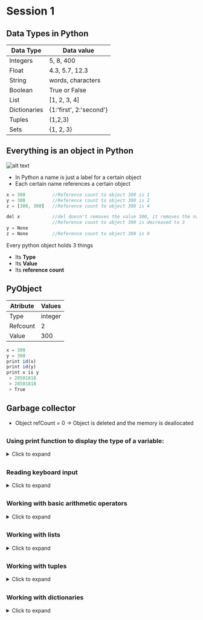 # Session 1
## Data Types in Python
Data Type | Data value
------------ | -------------
Integers | 5, 8, 400
Float | 4.3, 5.7, 12.3
String | words, characters
Boolean | True or False
List | [1, 2, 3, 4]  
Dictionaries | {1:'first', 2:'second'}
Tuples | (1,2,3)
Sets | {1, 2, 3}
##
## Everything is an object in Python
 ![alt text](https://github.houston.softwaregrp.net/andrei-cora/Training---repo/blob/master/gits.png)
 - In Python a name is just a label for a certain object
 - Each certain name references a certain object
 
 ```js
 x = 300          //Reference count to object 300 is 1
 y = 300          //Reference count to object 300 is 2
 z = [300, 300]   //Reference count to object 300 is 4
 
 del x            //del doesn't removes the value 300, it removes the name x that was refering to 300
                  //Reference count to object 300 is decreased to 3
 y = None
 z = None         //Reference count to object 300 is 0
  ```
  
 Every python object holds 3 things
 - Its **Type**
 - Its **Value**
 - Its **reference count**
 
## PyObject
Atribute | Values
------------ | -------------
Type | integer
Refcount | 2
Value | 300
```js
x = 300
y = 300
print id(x)
print id(y)
print x is y
 > 28501818
 > 28501818
 > True
```
## Garbage collector
- Object refCount = 0    -> Object is deleted and the memory is deallocated
##
### Using **print** function to display the type of a variable:
<details>
 <summary>Click to expand</summary>
 
 ```js
- print "True is of type:", type(True)
  - True is of type: <type 'bool'>
- print "'ion' is of type:", type('ion')
  - ion is of type: <type 'str'>
- print "100 is of type:", type(100)
  - 100 is of type: <type 'int'>
- print "3.14 is of type:", type(3.14)
  - 100 is of type: <type 'float'>
- print "[1, 2, 3] is of type:", type([1, 2, 3])
  - [1, 2, 3] is of type: <type 'list'>
- print "(1, 2, 3) is of type:", type((1, 2, 3))
  - (1, 2, 3) is of type: <type 'tuple'>
  
- print "{1, 2, 3} is of type:", type({1, 2, 3})
  - {1, 2, 3} is of type: <type 'set'>
- print "{1: 2}) is of type:", type({1: 2})
  - {1: 2}) is of type: <type 'dict'>
  
- print type(True)
  - <type 'bool'>
- print type(1)
  - <type 'int'>
  
- print type(True) == type(1)
  - False
- print True == 1
  - True
  
 ```
 
</details>

##
### Reading keyboard input
<details>
 <summary> Click to expand </summary>
 
```js
name = raw_input("Give me a name: ")
print "Your name is: %s" % name
value1= raw_input("Give me a value: ")
value2= raw_input("Give me anoter name: ")
print 'The sum is: %s' % value1 + value2
value1= int(raw_input("Give me a value: "))
value2= int(raw_input("Give me anoter name: "))
sum = int(value1) + int(value2)
print 'The sum is: %d' % sum
ch = raw_input("Enter a character: ")[0]
print ch
ch = raw_input("Enter a character: ")[0:6]
print ch
result = eval(raw_input("Give me an expression: "))
print result
//argv file
print "Name: %s, Age: %d" % ('John', 22)
  
```
</details>

##
### Working with basic arithmetic operators
<details>
 <summary>Click to expand </summary>
```js
import math
#from math import sqrt
a = 5 
b = 4
s = 'string'
print a+b
print type(a+b)
print '\n'
print a/b 
print type(a/b)
print a*b
print type(a/b)
//print a//b
print a%b
print type(a/b)
print '\n'
c = 2.5
print type(c*a)
print math.sqrt(b)
print str(a) + s
print s * 5
> Operations with Strings
s = 'hi'
c = 5
print s[1]
print len(s)
print s + 'there'
print 'Value of c is:' + c
print 'Value of c is:' + str(c)
print 'value of c is: %d ' % c
```
</details>

##
### Working with lists
<details>
 <summary> Click to expand </summary>
```js
>Functions 'append, extend and insert'
a = [1, 2, 3, 4, 5]
b = a
print a
print type(a)
a.append(6)
print a
a.append(['ana', 'are', 'mere']) #use also extend to see the list length difference
print a
print len(a)
a.insert(1, 'new')
print a
#time_difference_file
>Functions 'pop and remove'
a = [1, 2, 3, 4, 5, 1]
a.pop(1) #use also remove to see the difference
print a
>Function index
print a.index(2)
>Function reverse
a.reverse()
print a
>Function sort
a.sort()
print a
>Slicing
a = [1, 2, 3, 4, 5]
print a[2:4]
print a[:2]
print a[2:]
b = a 
b[1] = 'elem'
print b
print a
b= a[:]
b[1] = 2
print '\n', b
print a
```
</details>

##
### Working with tuples
<details>
 <summary> Click to expand </summary>
```js
a = (1)
print type(a)
a = (1,)
print type(a)
a = (1, 2, 2, 2, 3, 4, 2)
print 'a =', a
print '2 apare de %s ori in tupla' % a.count(2)
print '4 apare in tupla pe pozitia %d' % a.index(4)
 
my_list = [1, 2, 3]
my_set = {4, 5, 6}
print tuple(my_list)
print tuple(my_set)
 
print '*' * 60
a = [1, 2, 3, 4]
b = (5, 6, 7, a)
print b
a.append(9)
print b
c = [9999, 333]
a = 1, 2, 3, 4, 5, c
print a
print type(a)
print a[5][0]
a, b = 1, 2
print a
print b
 
// a, b = 1, 2, 3
 
a = (11, 22, 33)
a1, a2, a3 = a
print a1
print a2
print a3
# a[0] = 1
```
</details>
##
### Working with sets
<details>
 <summary> Click to expand </summary>
```js
a = {1, 2, 3}
b = set([1,2,3])
print type(a), type(b)
a.add(4)
print 'a =', a
//a.add(5, 6)
//len(a)
//a.add((5,6))
//a.add([7,8])
//a.update([7,8])
//a.update()
b = a
b.add(9)
print a,b
b = a.copy()
b.add(10)
print a,b
a.remove(1)
a.pop
#Operation between two sets
diff = b.difference(a)
print 'b-a: ', diff
uni = a.union(b)
print 'a+b: ', uni
inter = a.intersection(b)
print 'a intersected with b: ', inter
// converting to and from lists
my_list = [1, 2, 3]
my_set = set(my_list)
print my_set
my_new_list = list(my_set)
print my_new_list
```
</details>

##
### Working with dictionaries
<details>
 <summary> Click to expand </summary>
```js
//basics
a  = {'key': 'value'}
print a
print type(a)
a[1] = 10
print a
a['list'] = [1, 2, 3]
a[1, 2] = (1,2)   #tuple as a key
print a
a[[1, 2]] = [1, 2, 3]   #list as a key
print a
a  = {'first': 'element', 1: 4, 'third': 5, (1, 2): None, 'testing': 'another one'}
print a
> Operations with dictionaries
#delete operation
del a['third']
print a
//add operation
a['third'] =  4
print a
//update operation
a['third'] = 5
print a
print 'Dictionary keys:', a.keys()
print 'Dictionary values:', a.values()
print 'Dictionary items:', a.items()
```
</details>
